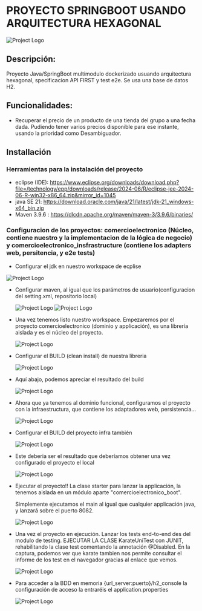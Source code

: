 # PROYECTO SPRINGBOOT USANDO ARQUITECTURA HEXAGONAL

![Project Logo](static/001_img_project.jpg)

## Descripción: 
  Proyecto Java/SpringBoot multimodulo dockerizado usuando arquitectura hexagonal, specificacion API FIRST y test e2e.
  Se usa una base de datos H2.

## Funcionalidades: 

  - Recuperar el precio de un producto de una tienda del grupo a una fecha dada. Pudiendo tener varios precios disponible para ese instante, usando la prioridad como Desambiguador.

## Installación

### Herramientas para la instalación del proyecto

 - eclipse (IDE): https://www.eclipse.org/downloads/download.php?file=/technology/epp/downloads/release/2024-06/R/eclipse-jee-2024-06-R-win32-x86_64.zip&mirror_id=1045
 - java SE 21: https://download.oracle.com/java/21/latest/jdk-21_windows-x64_bin.zip
 - Maven 3.9.6 : https://dlcdn.apache.org/maven/maven-3/3.9.6/binaries/

### Configuracion de los proyectos: comercioelectronico (Núcleo, contiene nuestro y la implementacion de la lógica de negocio) y comercioelectronico_insfrastructure (contiene los adapters web, persitencia, y e2e tests)

- Configurar el jdk en nuestro workspace de ecplise

![Project Logo](static/002_config_jdk_eclipse.jpg)

- Configurar maven, al igual que los parámetros de usuario(configuracion del setting.xml,       repositorio local)

  ![Project Logo](static/003_config_mvn.JPG)
  ![Project Logo](static/004_config_mvn_usersettings.JPG)

- Una vez tenemos listo nuestro workspace. Empezaremos por el proyecto comercioelectronico (dominio y applicación), es una librería aislada y es el núcleo del proyecto.

  ![Project Logo](static/005_import_domain.JPG)

- Configurar el BUILD (clean install) de nuestra libreria

  ![Project Logo](static/006_config_build_domain.JPG)

- Aquí abajo, podemos apreciar el resultado del build

  ![Project Logo](static/0061_clean_install_domain.JPG)

- Ahora que  ya tenemos al dominio funcional, configuramos el proyecto con la infraestructura, que contiene los adaptadores web, persistencia...
  
  ![Project Logo](static/007_import_project_infraestructure.JPG)

- Configurar el BUILD del proyecto infra también

  ![Project Logo](static/008_config_build_project_infra.JPG)

- Este deberia ser el resultado  que deberíamos obtener una vez configurado el proyecto el local

  ![Project Logo](static/009_resultado_Build_infra.JPG)

- Ejecutar el proyecto!! La clase starter para lanzar la applicación, la tenemos aislada en un módulo aparte "comercioelectronico_boot".

  Simplemente ejecutamos el main al igual que cualquier applicación java, y lanzará sobre el puerto 8082.

  ![Project Logo](static/010-ejecutar_api.JPG)

- Una vez el proyecto en ejecución. Lanzar los tests end-to-end des del modulo de testing.
  EJECUTAR LA CLASE KarateUniTest con JUNIT, rehabilitando la clase test comentando la annotación @Disabled.
  En la captura, podemos ver que karate tambien nos permite consultar el informe de los test en el navegador gracias al enlace que vemos.

  ![Project Logo](static/011_tests_karate_corriendo.JPG)

- Para acceder a la BDD en memoria {url_server:puerto}/h2_console
  la configuración de acceso la entraréis el application.properties
  
  ![Project Logo](static/012_BDD_en_memoria.JPG)
